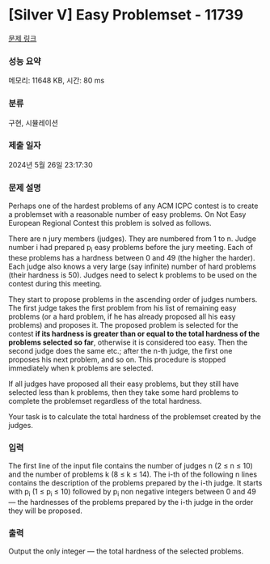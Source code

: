 # [Silver V] Easy Problemset - 11739 

[문제 링크](https://www.acmicpc.net/problem/11739) 

### 성능 요약

메모리: 11648 KB, 시간: 80 ms

### 분류

구현, 시뮬레이션

### 제출 일자

2024년 5월 26일 23:17:30

### 문제 설명

<p>Perhaps one of the hardest problems of any ACM ICPC contest is to create a problemset with a reasonable number of easy problems. On Not Easy European Regional Contest this problem is solved as follows.</p>

<p>There are n jury members (judges). They are numbered from 1 to n. Judge number i had prepared p<sub>i</sub> easy problems before the jury meeting. Each of these problems has a hardness between 0 and 49 (the higher the harder). Each judge also knows a very large (say infinite) number of hard problems (their hardness is 50). Judges need to select k problems to be used on the contest during this meeting.</p>

<p>They start to propose problems in the ascending order of judges numbers. The first judge takes the first problem from his list of remaining easy problems (or a hard problem, if he has already proposed all his easy problems) and proposes it. The proposed problem is selected for the contest <strong>if its hardness is greater than or equal to the total hardness of the problems selected so far</strong>, otherwise it is considered too easy. Then the second judge does the same etc.; after the n-th judge, the first one proposes his next problem, and so on. This procedure is stopped immediately when k problems are selected.</p>

<p>If all judges have proposed all their easy problems, but they still have selected less than k problems, then they take some hard problems to complete the problemset regardless of the total hardness.</p>

<p>Your task is to calculate the total hardness of the problemset created by the judges.</p>

### 입력 

 <p>The first line of the input file contains the number of judges n (2 ≤ n ≤ 10) and the number of problems k (8 ≤ k ≤ 14). The i-th of the following n lines contains the description of the problems prepared by the i-th judge. It starts with p<sub>i</sub> (1 ≤ p<sub>i</sub> ≤ 10) followed by p<sub>i</sub> non negative integers between 0 and 49 — the hardnesses of the problems prepared by the i-th judge in the order they will be proposed.</p>

### 출력 

 <p>Output the only integer — the total hardness of the selected problems.</p>

